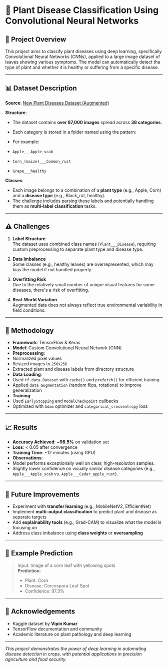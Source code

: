 # 🌿 Plant Disease Classification Using Convolutional Neural Networks

## 📁 Project Overview
This project aims to classify plant diseases using deep learning, specifically Convolutional Neural Networks (CNNs), applied to a large image dataset of leaves showing various symptoms. The model can automatically detect the type of plant and whether it is healthy or suffering from a specific disease.

---

## 📊 Dataset Description

**Source**: [New Plant Diseases Dataset (Augmented)](https://www.kaggle.com/datasets/vipoooool/new-plant-diseases-dataset)

**Structure**:
- The dataset contains **over 87,000 images** spread across **38 categories**.
- Each category is stored in a folder named using the pattern:

- For example:
- `Apple___Apple_scab`
- `Corn_(maize)___Common_rust`
- `Grape___healthy`

**Classes**:
- Each image belongs to a combination of a **plant type** (e.g., Apple, Corn) and a **disease type** (e.g., Black_rot, healthy).
- The challenge includes parsing these labels and potentially handling them as **multi-label classification** tasks.

---

## ⚠️ Challenges

1. **Label Structure**  
 The dataset uses combined class names (`Plant___Disease`), requiring custom preprocessing to separate plant type and disease type.

2. **Data Imbalance**  
 Some classes (e.g., healthy leaves) are overrepresented, which may bias the model if not handled properly.

3. **Overfitting Risk**  
 Due to the relatively small number of unique visual features for some diseases, there's a risk of overfitting.

4. **Real-World Variation**  
 Augmented data does not always reflect true environmental variability in field conditions.

---

## 🧠 Methodology

- **Framework**: TensorFlow & Keras
- **Model**: Custom Convolutional Neural Network (CNN)
- **Preprocessing**:
- Normalized pixel values
- Resized images to `256x256`
- Extracted plant and disease labels from directory structure
- **Data Loading**:
- Used `tf.data.Dataset` with `cache()` and `prefetch()` for efficient training
- Applied `data augmentation` (random flips, rotations) to improve generalization
- **Training**:
- Used `EarlyStopping` and `ModelCheckpoint` callbacks
- Optimized with `Adam` optimizer and `categorical_crossentropy` loss

---

## 📈 Results

- **Accuracy Achieved**: ~**98.5%** on validation set
- **Loss**: < 0.05 after convergence
- **Training Time**: ~12 minutes (using GPU)
- **Observations**:
- Model performs exceptionally well on clear, high-resolution samples.
- Slightly lower confidence on visually similar disease categories (e.g., `Apple___Apple_scab` vs. `Apple___Cedar_apple_rust`).

---

## 📌 Future Improvements

- Experiment with **transfer learning** (e.g., MobileNetV2, EfficientNet)
- Implement **multi-output classification** to predict plant and disease as separate targets
- Add **explainability tools** (e.g., Grad-CAM) to visualize what the model is focusing on
- Address class imbalance using **class weights** or **oversampling**

---

## 🧪 Example Prediction

> Input: Image of a corn leaf with yellowing spots  
> **Prediction**:  
> - Plant: Corn  
> - Disease: Cercospora Leaf Spot  
> - Confidence: 97.3%

---

## 🤝 Acknowledgements

- Kaggle dataset by **Vipin Kumar**
- TensorFlow documentation and community
- Academic literature on plant pathology and deep learning

---

*This project demonstrates the power of deep learning in automating disease detection in crops, with potential applications in precision agriculture and food security.*
